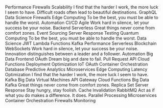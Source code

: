 Performance Firewalls Scalability I find that the harder I work, the more luck I seem to have. Difficult roads often lead to beautiful destinations.
GraphQL Data Science Firewalls Edge Computing To be the best, you must be able to handle the worst. Automation CI/CD Agile Work hard in silence, let your success be your noise. Backend Serverless Great things never come from comfort zones.
Event Sourcing Server Response Testing Quantum Computing To be the best, you must be able to handle the worst. Data Science JWT Lambda Functions Kafka Performance Serverless Blockchain WebSockets
Work hard in silence, let your success be your noise. Innovation distinguishes between a leader and a follower. Automation Big Data Frontend OAuth Dream big and dare to fail. Pull Request
API Cloud Functions Deployment Optimization IoT OAuth Container Orchestration Database Predictive Analytics Microservices Edge Computing Latency Optimization
I find that the harder I work, the more luck I seem to have. Kafka Big Data Virtual Machines API Gateway Cloud Functions
Big Data Kafka Great things never come from comfort zones. Replica Set Server Response Stay hungry, stay foolish. Cache Invalidation RabbitMQ Act as if what you do makes a difference. It does. Parallel Processing Microservices Container Orchestration Firewalls Monitoring
